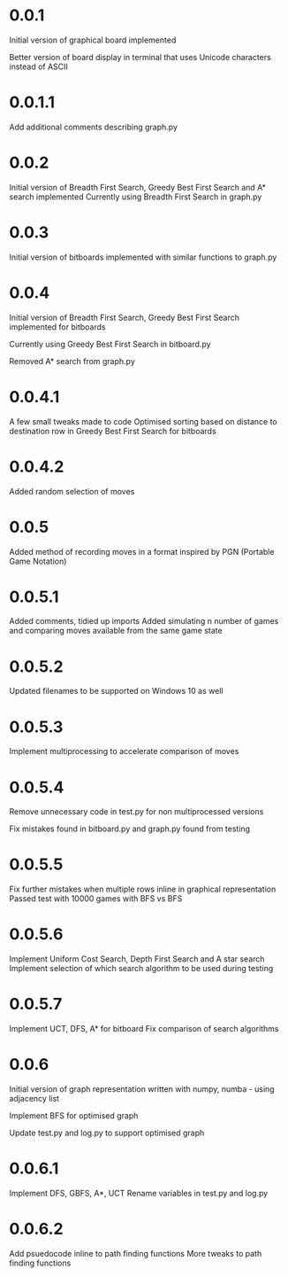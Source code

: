 # 0.0.1

Initial version of graphical board implemented

Better version of board display in terminal that uses Unicode characters instead of ASCII

# 0.0.1.1

Add additional comments describing graph.py

# 0.0.2

Initial version of Breadth First Search, Greedy Best First Search and A* search implemented
Currently using Breadth First Search in graph.py

# 0.0.3

Initial version of bitboards implemented with similar functions to graph.py

# 0.0.4

Initial version of Breadth First Search, Greedy Best First Search implemented for bitboards

Currently using Greedy Best First Search in bitboard.py

Removed A* search from graph.py

# 0.0.4.1

A few small tweaks made to code
Optimised sorting based on distance to destination row in Greedy Best First Search for bitboards

# 0.0.4.2

Added random selection of moves

# 0.0.5

Added method of recording moves in a format inspired by PGN (Portable Game Notation)

# 0.0.5.1

Added comments, tidied up imports
Added simulating n number of games and comparing moves available from the same game state

# 0.0.5.2

Updated filenames to be supported on Windows 10 as well

# 0.0.5.3

Implement multiprocessing to accelerate comparison of moves

# 0.0.5.4

Remove unnecessary code in test.py for non multiprocessed versions

Fix mistakes found in bitboard.py and graph.py found from testing

# 0.0.5.5

Fix further mistakes when multiple rows inline in graphical representation
Passed test with 10000 games with BFS vs BFS

# 0.0.5.6

Implement Uniform Cost Search, Depth First Search and A star search
Implement selection of which search algorithm to be used during testing

# 0.0.5.7

Implement UCT, DFS, A* for bitboard
Fix comparison of search algorithms

# 0.0.6

Initial version of graph representation written with numpy, numba - using adjacency list

Implement BFS for optimised graph

Update test.py and log.py to support optimised graph

# 0.0.6.1

Implement DFS, GBFS, A*, UCT
Rename variables in test.py and log.py

# 0.0.6.2

Add psuedocode inline to path finding functions
More tweaks to path finding functions